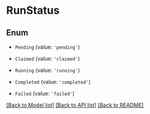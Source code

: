 # RunStatus


## Enum

* `Pending` (value: `'pending'`)

* `Claimed` (value: `'claimed'`)

* `Running` (value: `'running'`)

* `Completed` (value: `'completed'`)

* `Failed` (value: `'failed'`)

[[Back to Model list]](../README.md#documentation-for-models) [[Back to API list]](../README.md#documentation-for-api-endpoints) [[Back to README]](../README.md)
